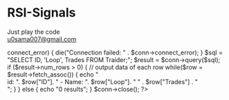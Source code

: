# RSI-Signals<br>
Just play the code<br>
u0sama007@gmail.com

<!DOCTYPE html>
<html>
<body>

<?php
$servername = "92.205.3.240";
$username = "py";
$password = "py123";
$dbname = "PY";

// Create connection
$conn = new mysqli($servername, $username, $password, $dbname);
// Check connection
if ($conn->connect_error) {
    die("Connection failed: " . $conn->connect_error);
}

$sql = "SELECT ID, 'Loop', Trades FROM Traider;";
$result = $conn->query($sql);

if ($result->num_rows > 0) {
    // output data of each row
    while($row = $result->fetch_assoc()) {
        echo "<br> id: ". $row["ID"]. " - Name: ". $row["Loop"]. " " . $row["Trades"] . "<br>";
    }
} else {
    echo "0 results";
}

$conn->close();
?>



</body>
</html>


